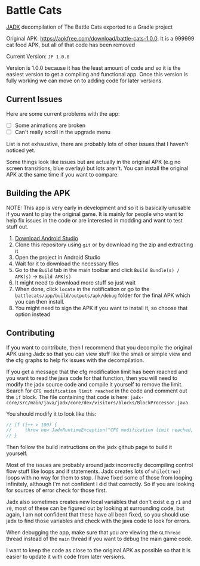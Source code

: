 # Battle Cats

[JADX](https://github.com/skylot/jadx) decompilation of The Battle Cats exported to a Gradle project

Original APK: <https://apkfree.com/download/battle-cats-1.0.0>. It is a 999999
cat food APK, but all of that code has been removed

Current Version: `JP 1.0.0`

Version is 1.0.0 because it has the least amount of code and so it is the easiest
version to get a compiling and functional app. Once this version is fully working we can move on to
adding code for later versions.

## Current Issues

Here are some current problems with the app:

- [ ] Some animations are broken
- [ ] Can't really scroll in the upgrade menu

List is not exhaustive, there are probably lots of other issues that I haven't noticed yet.

Some things look like issues but are actually in the original APK (e.g no screen transitions,
blue overlay) but lots aren't. You can install the original APK at the same time if you want to
compare.

## Building the APK

NOTE: This app is very early in development and so it is basically unusable if you want to play the
original game. It is mainly for people who want to help fix issues in the code or are interested in
modding and want to test stuff out.

1. [Download Android Studio](https://developer.android.com/studio)
2. Clone this repository using `git` or by downloading the zip and extracting it
3. Open the project in Android Studio
4. Wait for it to download the necessary files
5. Go to the `Build` tab in the main toolbar and click `Build Bundle(s) / APK(s)` -> `Build APK(s)`
6. It might need to download more stuff so just wait
7. When done, click `locate` in the notification or go to the
`battlecats/app/build/outputs/apk/debug` folder for the final APK which you can then install.
8. You might need to sign the APK if you want to install it, so choose that option instead

## Contributing

If you want to contribute, then I recommend that you decompile the original APK using Jadx so that
you can view stuff like the smali or simple view and the cfg graphs to help fix issues with the
decompilation.

If you get a message that the cfg modification limit has been reached and you want to read the java
code for that function, then you will need to modify the jadx source code and compile it yourself
to remove the limit. Search for `CFG modification limit reached` in the code and comment out the
`if` block. The file containing that code is here:
`jadx-core/src/main/java/jadx/core/dex/visitors/blocks/BlockProcessor.java`

You should modify it to look like this:
```java
// if (i++ > 100) {
//     throw new JadxRuntimeException("CFG modification limit reached, blocks count: " + mth.getBasicBlocks().size());
// }
```

Then follow the build instructions on the jadx github page to build it yourself.

Most of the issues are probably around jadx incorrectly decompiling control flow stuff like loops
and if statements. Jadx creates lots of `while(true)` loops with no way for them to stop. I have
fixed some of those from looping infinitely, although I'm not confident I did that correctly.
So if you are looking for sources of error check for those first.

Jadx also sometimes creates new local variables that don't exist e.g `r1` and `r0`, most of these
can be figured out by looking at surrounding code, but again, I am not confident that these have
all been fixed, so you should use jadx to find those variables and check with the java code to
look for errors.

When debugging the app, make sure that you are viewing the `GLThread` thread instead of the `main`
thread if you want to debug the main game code.

I want to keep the code as close to the original APK as possible so that it is easier to update
it with code from later versions.